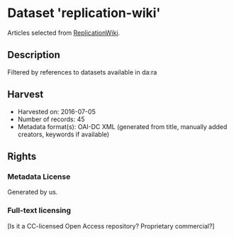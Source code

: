 Dataset 'replication-wiki'
==========================

Articles selected from [ReplicationWiki](http://replication.uni-goettingen.de/wiki/index.php/Main_Page).

## Description

Filtered by references to datasets available in da:ra

## Harvest

* Harvested on: 2016-07-05
* Number of records: 45
* Metadata format(s): OAI-DC XML (generated from title, manually added creators, keywords if available)

## Rights

### Metadata License

Generated by us.

### Full-text licensing

[Is it a CC-licensed Open Access repository? Proprietary commercial?]
